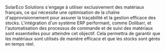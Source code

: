 SolarEco Solutions s'engage à utiliser exclusivement des matériaux français, ce qui nécessite une optimisation de la chaîne d'approvisionnement pour assurer la traçabilité et la gestion efficace des stocks. L'intégration d'un système ERP performant, comme Dolibarr, et l'automatisation des processus de commande et de suivi des matériaux sont essentielles pour atteindre cet objectif. Cela permettra de garantir que les matériaux sont utilisés de manière efficace et que les stocks sont gérés en temps réel.